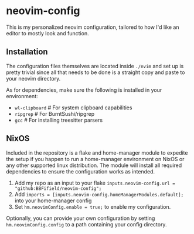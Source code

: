 # neovim-config

This is my personalized neovim configuration, tailored to how I'd like an editor to mostly look and function.

## Installation

The configuration files themselves are located inside `./nvim` and set up is pretty trivial since all that needs to be done is a straight copy and paste to your neovim directory.

As for dependencies, make sure the following is installed in your environment:

- `wl-clipboard` # For system clipboard capabilities
- `ripgrep` # For BurntSushi/ripgrep
- `gcc` # For installing treesitter parsers

## NixOS

Included in the repository is a flake and home-manager module to expedite the setup if you happen to run a home-manager environment on NixOS or any other supported linux distribution. The module will install all required dependencies to ensure the configuration works as intended.

1. Add my repo as an input to your flake `inputs.neovim-config.url = "github:BBFifield/neovim-config";`
2. Add `imports = [inputs.neovim-config.homeManagerModules.default];` into your home-manager config
3. Set `hm.neovimConfig.enable = true;` to enable my configuration.

Optionally, you can provide your own configuration by setting `hm.neovimConfig.config` to a path containing your config directory.





